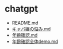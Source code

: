 # chatgpt

- [README.md](README.md)
- [キャバ嬢の悩み.md](キャバ嬢の悩み.md)
- [年齢確認.md](年齢確認.md)
- [年齢確認全体demo.md](年齢確認全体demo.md)
